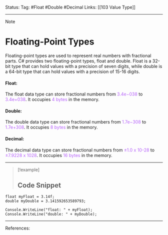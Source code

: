 Status: 
Tag: #Float #Double #Decimal
Links: [[103 Value Type]]

---
> [!note] 
>  # Floating-Point Types

Floating-point types are used to represent real numbers with fractional parts. C# provides two floating-point types, float and double. Float is a 32-bit type that can hold values with a precision of seven digits, while double is a 64-bit type that can hold values with a precision of 15-16 digits.


#### Float:
The float data type can store fractional numbers from <font style="color:#b562f9">3.4e−038</font> to <font style="color:#b562f9">3.4e+038</font>. It occupies <font style="color:#b562f9">4 bytes</font> in the memory.

#### Double: 
The double data type can store fractional numbers from <font style="color:#b562f9">1.7e−308</font> to <font style="color:#b562f9">1.7e+308</font>. It occupies <font style="color:#b562f9">8 bytes</font> in the memory.

#### Decimal:
The decimal data type can store fractional numbers from <font style="color:#b562f9">±1.0 x 10-28</font> to <font style="color:#b562f9">±7.9228 x 1028</font>. It occupies <font style="color:#b562f9">16 bytes</font> in the memory.


---
> [!example] 
>  ## Code Snippet

``` run-csharp
float myFloat = 3.14f;
double myDouble = 3.141592653589793;

Console.WriteLine("float: " + myFloat);
Console.WriteLine("double: " + myDouble);
```


---
References: